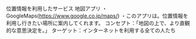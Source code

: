 位置情報を利用したサービス
地図アプリ
・GoogleMaps(https://www.google.co.jp/maps/)
・このアプリは。位置情報を利用し行きたい場所に案内してくれます。
コンセプト：「地図の上で、より直観的な意思決定を。」
ターゲット：インターネットを利用する全ての人たち

